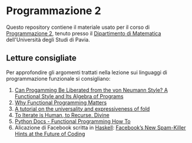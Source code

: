 ﻿# Programmazione 2
Questo repository contiene il materiale usato per il corso di [Programmazione 2](http://www-dimat.unipv.it/~gualandi/programmazione2/), tenuto presso il [Dipartimento di Matematica](http://matematica.unipv.it/) dell'Università degli Studi di Pavia.

## Letture consigliate
Per approfondire gli argomenti trattati nella lezione sui linguaggi di programmazione funzionale si consigliano:

1. [Can Progamming Be Liberated from the von Neumann Style? A Functional Style and Its Algebra of Programs](http://dl.acm.org/citation.cfm?id=359579)
2. [Why Functional Programming Matters](http://dl.acm.org/citation.cfm?id=63411)
3. [A tutorial on the universality and expressiveness of fold](http://www.cs.nott.ac.uk/~pszgmh/fold.pdf)
4. [To Iterate is Human, to Recurse, Divine](https://sites.google.com/a/gertrudandcope.com/info/Publications/Patterns/C--Report/SpaceIII)
5. [Python Docs - Functional Programming How To](https://docs.python.org/3/howto/functional.html)
6. Alicazione di Facebook scritta in [Haskell](https://www.haskell.org/): [Facebook’s New Spam-Killer Hints at the Future of Coding](https://www.wired.com/2015/09/facebooks-new-anti-spam-system-hints-future-coding/)
